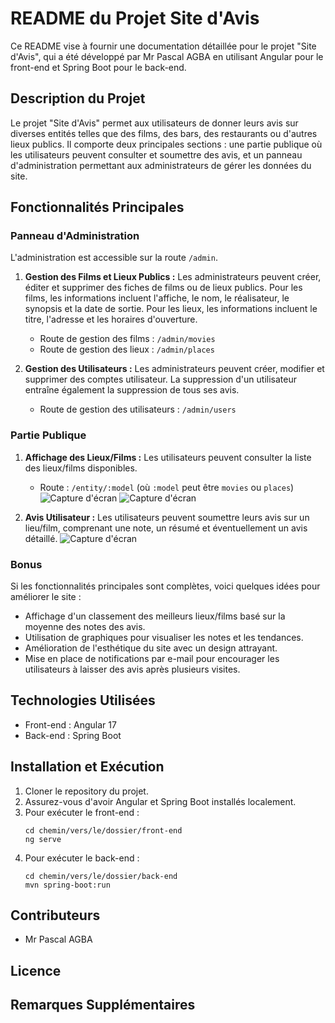# README du Projet Site d'Avis

Ce README vise à fournir une documentation détaillée pour le projet "Site d'Avis", qui a été développé par Mr Pascal AGBA en utilisant Angular pour le front-end et Spring Boot pour le back-end.

## Description du Projet

Le projet "Site d'Avis" permet aux utilisateurs de donner leurs avis sur diverses entités telles que des films, des bars, des restaurants ou d'autres lieux publics. Il comporte deux principales sections : une partie publique où les utilisateurs peuvent consulter et soumettre des avis, et un panneau d'administration permettant aux administrateurs de gérer les données du site.

## Fonctionnalités Principales

### Panneau d'Administration

L'administration est accessible sur la route `/admin`.

1. **Gestion des Films et Lieux Publics :** Les administrateurs peuvent créer, éditer et supprimer des fiches de films ou de lieux publics. Pour les films, les informations incluent l'affiche, le nom, le réalisateur, le synopsis et la date de sortie. Pour les lieux, les informations incluent le titre, l'adresse et les horaires d'ouverture.

   - Route de gestion des films : `/admin/movies`
   - Route de gestion des lieux : `/admin/places`

2. **Gestion des Utilisateurs :** Les administrateurs peuvent créer, modifier et supprimer des comptes utilisateur. La suppression d'un utilisateur entraîne également la suppression de tous ses avis.

   - Route de gestion des utilisateurs : `/admin/users`

### Partie Publique

1. **Affichage des Lieux/Films :** Les utilisateurs peuvent consulter la liste des lieux/films disponibles.

   - Route : `/entity/:model` (où `:model` peut être `movies` ou `places`)
   ![Capture d'écran](screenshots/2-films.png.png)
   ![Capture d'écran](screenshots/3-places.png.png)


2. **Avis Utilisateur :** Les utilisateurs peuvent soumettre leurs avis sur un lieu/film, comprenant une note, un résumé et éventuellement un avis détaillé.
   ![Capture d'écran](screenshots/6-review.png.png)

### Bonus

Si les fonctionnalités principales sont complètes, voici quelques idées pour améliorer le site :

- Affichage d'un classement des meilleurs lieux/films basé sur la moyenne des notes des avis.
- Utilisation de graphiques pour visualiser les notes et les tendances.
- Amélioration de l'esthétique du site avec un design attrayant.
- Mise en place de notifications par e-mail pour encourager les utilisateurs à laisser des avis après plusieurs visites.

## Technologies Utilisées

- Front-end : Angular 17
- Back-end : Spring Boot

## Installation et Exécution

1. Cloner le repository du projet.
2. Assurez-vous d'avoir Angular et Spring Boot installés localement.
3. Pour exécuter le front-end :
   ```
   cd chemin/vers/le/dossier/front-end
   ng serve
   ```
4. Pour exécuter le back-end :
   ```
   cd chemin/vers/le/dossier/back-end
   mvn spring-boot:run
   ```

## Contributeurs

- Mr Pascal AGBA

## Licence


## Remarques Supplémentaires


